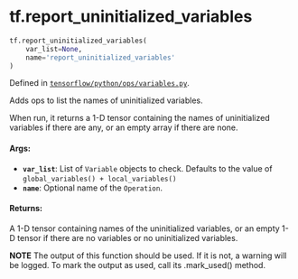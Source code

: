 <div itemscope itemtype="http://developers.google.com/ReferenceObject">
<meta itemprop="name" content="tf.report_uninitialized_variables" />
<meta itemprop="path" content="Stable" />
</div>

# tf.report_uninitialized_variables

``` python
tf.report_uninitialized_variables(
    var_list=None,
    name='report_uninitialized_variables'
)
```



Defined in [`tensorflow/python/ops/variables.py`](/code/stable/tensorflow/python/ops/variables.py).

Adds ops to list the names of uninitialized variables.

When run, it returns a 1-D tensor containing the names of uninitialized
variables if there are any, or an empty array if there are none.

#### Args:

* <b>`var_list`</b>: List of `Variable` objects to check. Defaults to the
    value of `global_variables() + local_variables()`
* <b>`name`</b>: Optional name of the `Operation`.


#### Returns:

  A 1-D tensor containing names of the uninitialized variables, or an empty
  1-D tensor if there are no variables or no uninitialized variables.


**NOTE** The output of this function should be used.  If it is not, a warning will be logged.  To mark the output as used, call its .mark_used() method.